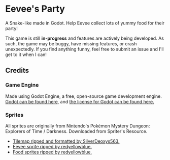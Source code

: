 # Eevee's Party
A Snake-like made in Godot. Help Eevee collect lots of yummy food for their party!

This game is still **in-progress** and features are actively being developed. As such, the game may be buggy, have missing features, or crash unexpectedly. If you find anything funny, feel free to submit an issue and I'll get to it when I can!

## Credits
### Game Engine
Made using Godot Engine, a free, open-source game development engine. [Godot can be found here,](https://godotengine.org/) and [the license for Godot can be found here.](https://godotengine.org/license)

### Sprites
All sprites are originally from Nintendo's Pokémon Mystery Dungeon: Explorers of Time / Darkness. Downloaded from Spriter's Resource.
 - [Tilemap ripped and formatted by SilverDeoxys563.](https://www.spriters-resource.com/ds_dsi/pokemonmysterydungeonexplorersoftimedarkness/sheet/86284/)
 - [Eevee sprite ripped by redyellowblue.](https://www.spriters-resource.com/ds_dsi/pokemonmysterydungeonexplorersoftimedarkness/sheet/5736/)
 - [Food sprites ripped by redyellowblue.](https://www.spriters-resource.com/ds_dsi/pokemonmysterydungeonexplorersoftimedarkness/sheet/15903/)